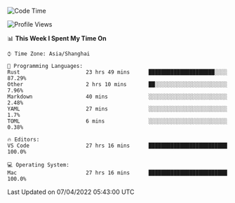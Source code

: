 <!--START_SECTION:waka-->
![Code Time](http://img.shields.io/badge/Code%20Time-1%2C208%20hrs%2017%20mins-blue)

![Profile Views](http://img.shields.io/badge/Profile%20Views-16-blue)

📊 **This Week I Spent My Time On** 

```text
⌚︎ Time Zone: Asia/Shanghai

💬 Programming Languages: 
Rust                     23 hrs 49 mins      █████████████████████░░░░   87.29% 
Other                    2 hrs 10 mins       ██░░░░░░░░░░░░░░░░░░░░░░░   7.96% 
Markdown                 40 mins             ░░░░░░░░░░░░░░░░░░░░░░░░░   2.48% 
YAML                     27 mins             ░░░░░░░░░░░░░░░░░░░░░░░░░   1.7% 
TOML                     6 mins              ░░░░░░░░░░░░░░░░░░░░░░░░░   0.38%

🔥 Editors: 
VS Code                  27 hrs 16 mins      █████████████████████████   100.0%

💻 Operating System: 
Mac                      27 hrs 16 mins      █████████████████████████   100.0%

```


 Last Updated on 07/04/2022 05:43:00 UTC
<!--END_SECTION:waka-->
